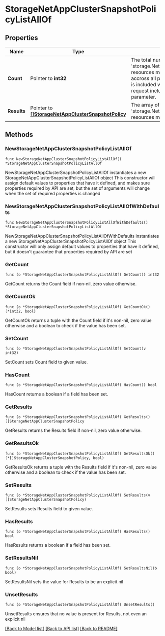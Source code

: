 # StorageNetAppClusterSnapshotPolicyListAllOf

## Properties

Name | Type | Description | Notes
------------ | ------------- | ------------- | -------------
**Count** | Pointer to **int32** | The total number of &#39;storage.NetAppClusterSnapshotPolicy&#39; resources matching the request, accross all pages. The &#39;Count&#39; attribute is included when the HTTP GET request includes the &#39;$inlinecount&#39; parameter. | [optional] 
**Results** | Pointer to [**[]StorageNetAppClusterSnapshotPolicy**](StorageNetAppClusterSnapshotPolicy.md) | The array of &#39;storage.NetAppClusterSnapshotPolicy&#39; resources matching the request. | [optional] 

## Methods

### NewStorageNetAppClusterSnapshotPolicyListAllOf

`func NewStorageNetAppClusterSnapshotPolicyListAllOf() *StorageNetAppClusterSnapshotPolicyListAllOf`

NewStorageNetAppClusterSnapshotPolicyListAllOf instantiates a new StorageNetAppClusterSnapshotPolicyListAllOf object
This constructor will assign default values to properties that have it defined,
and makes sure properties required by API are set, but the set of arguments
will change when the set of required properties is changed

### NewStorageNetAppClusterSnapshotPolicyListAllOfWithDefaults

`func NewStorageNetAppClusterSnapshotPolicyListAllOfWithDefaults() *StorageNetAppClusterSnapshotPolicyListAllOf`

NewStorageNetAppClusterSnapshotPolicyListAllOfWithDefaults instantiates a new StorageNetAppClusterSnapshotPolicyListAllOf object
This constructor will only assign default values to properties that have it defined,
but it doesn't guarantee that properties required by API are set

### GetCount

`func (o *StorageNetAppClusterSnapshotPolicyListAllOf) GetCount() int32`

GetCount returns the Count field if non-nil, zero value otherwise.

### GetCountOk

`func (o *StorageNetAppClusterSnapshotPolicyListAllOf) GetCountOk() (*int32, bool)`

GetCountOk returns a tuple with the Count field if it's non-nil, zero value otherwise
and a boolean to check if the value has been set.

### SetCount

`func (o *StorageNetAppClusterSnapshotPolicyListAllOf) SetCount(v int32)`

SetCount sets Count field to given value.

### HasCount

`func (o *StorageNetAppClusterSnapshotPolicyListAllOf) HasCount() bool`

HasCount returns a boolean if a field has been set.

### GetResults

`func (o *StorageNetAppClusterSnapshotPolicyListAllOf) GetResults() []StorageNetAppClusterSnapshotPolicy`

GetResults returns the Results field if non-nil, zero value otherwise.

### GetResultsOk

`func (o *StorageNetAppClusterSnapshotPolicyListAllOf) GetResultsOk() (*[]StorageNetAppClusterSnapshotPolicy, bool)`

GetResultsOk returns a tuple with the Results field if it's non-nil, zero value otherwise
and a boolean to check if the value has been set.

### SetResults

`func (o *StorageNetAppClusterSnapshotPolicyListAllOf) SetResults(v []StorageNetAppClusterSnapshotPolicy)`

SetResults sets Results field to given value.

### HasResults

`func (o *StorageNetAppClusterSnapshotPolicyListAllOf) HasResults() bool`

HasResults returns a boolean if a field has been set.

### SetResultsNil

`func (o *StorageNetAppClusterSnapshotPolicyListAllOf) SetResultsNil(b bool)`

 SetResultsNil sets the value for Results to be an explicit nil

### UnsetResults
`func (o *StorageNetAppClusterSnapshotPolicyListAllOf) UnsetResults()`

UnsetResults ensures that no value is present for Results, not even an explicit nil

[[Back to Model list]](../README.md#documentation-for-models) [[Back to API list]](../README.md#documentation-for-api-endpoints) [[Back to README]](../README.md)



